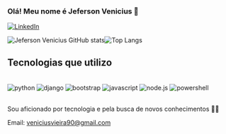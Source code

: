 ### Olá! Meu nome é Jeferson Venicius 👋

[![LinkedIn](https://img.shields.io/badge/LinkedIn-0077B5?style=for-the-badge&logo=linkedin&logoColor=white)](https://www.linkedin.com/in/jeferson-venicius-48b2602aa/)

![Jeferson Venicius GitHub stats](https://github-readme-stats.vercel.app/api?username=DevJefersonVenicius&show_icons=dracula)![Top Langs](https://github-readme-stats.vercel.app/api/top-langs/?username=DevJefersonVenicius&layout=compact)

## Tecnologias que utilizo

<div style="display: inline_block"><br/>
  <img align="center" alt="python" src="https://img.shields.io/badge/Python-3776AB?style=for-the-badge&logo=python&logoColor=white"/>
  <img align="center" alt="django" src="https://img.shields.io/badge/Django-092E20?style=for-the-badge&logo=django&logoColor=white"/>
  <img align="center" alt="bootstrap" src="https://img.shields.io/badge/Bootstrap-563D7C?style=for-the-badge&logo=bootstrap&logoColor=white"/>
  <img align="center" alt="javascript" src="https://img.shields.io/badge/JavaScript-323330?style=for-the-badge&logo=javascript&logoColor=F7DF1E"/>
  <img align="center" alt="node.js" src="https://img.shields.io/badge/Node.js-43853D?style=for-the-badge&logo=node.js&logoColor=white"/>
  <img align="center" alt="powershell" src="https://img.shields.io/badge/Powershell-2CA5E0?style=for-the-badge&logo=powershell&logoColor=white"/>
</div><br/>

Sou aficionado por tecnologia e pela busca de novos conhecimentos 🚀👊

Email: veniciusvieira90@gmail.com






